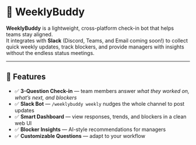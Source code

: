 # 📅 WeeklyBuddy

**WeeklyBuddy** is a lightweight, cross-platform check-in bot that helps teams stay aligned.  
It integrates with **Slack** (Discord, Teams, and Email coming soon!) to collect quick weekly updates, track blockers, and provide managers with insights without the endless status meetings.

---

## 🚀 Features
- ✅ **3-Question Check-in** — team members answer *what they worked on, what’s next, and blockers*  
- ✅ **Slack Bot** — `/weeklybuddy weekly` nudges the whole channel to post updates  
- ✅ **Smart Dashboard** — view responses, trends, and blockers in a clean web UI  
- ✅ **Blocker Insights** — AI-style recommendations for managers  
- ✅ **Customizable Questions** — adapt to your workflow  
